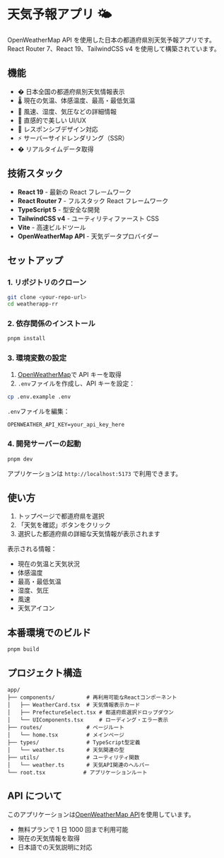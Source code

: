 # 天気予報アプリ 🌤️

OpenWeatherMap API を使用した日本の都道府県別天気予報アプリです。React Router 7、React 19、TailwindCSS v4 を使用して構築されています。

## 機能

- � 日本全国の都道府県別天気情報表示
- 🌡️ 現在の気温、体感温度、最高・最低気温
- 💨 風速、湿度、気圧などの詳細情報
- 🌈 直感的で美しい UI/UX
- 📱 レスポンシブデザイン対応
- ⚡️ サーバーサイドレンダリング（SSR）
- � リアルタイムデータ取得

## 技術スタック

- **React 19** - 最新の React フレームワーク
- **React Router 7** - フルスタック React フレームワーク
- **TypeScript 5** - 型安全な開発
- **TailwindCSS v4** - ユーティリティファースト CSS
- **Vite** - 高速ビルドツール
- **OpenWeatherMap API** - 天気データプロバイダー

## セットアップ

### 1. リポジトリのクローン

```bash
git clone <your-repo-url>
cd weatherapp-rr
```

### 2. 依存関係のインストール

```bash
pnpm install
```

### 3. 環境変数の設定

1. [OpenWeatherMap](https://openweathermap.org/api)で API キーを取得
2. `.env`ファイルを作成し、API キーを設定：

```bash
cp .env.example .env
```

`.env`ファイルを編集：

```
OPENWEATHER_API_KEY=your_api_key_here
```

### 4. 開発サーバーの起動

```bash
pnpm dev
```

アプリケーションは `http://localhost:5173` で利用できます。

## 使い方

1. トップページで都道府県を選択
2. 「天気を確認」ボタンをクリック
3. 選択した都道府県の詳細な天気情報が表示されます

表示される情報：

- 現在の気温と天気状況
- 体感温度
- 最高・最低気温
- 湿度、気圧
- 風速
- 天気アイコン

## 本番環境でのビルド

```bash
pnpm build
```

## プロジェクト構造

```
app/
├── components/          # 再利用可能なReactコンポーネント
│   ├── WeatherCard.tsx  # 天気情報表示カード
│   ├── PrefectureSelect.tsx # 都道府県選択ドロップダウン
│   └── UIComponents.tsx     # ローディング・エラー表示
├── routes/              # ページルート
│   └── home.tsx         # メインページ
├── types/               # TypeScript型定義
│   └── weather.ts       # 天気関連の型
├── utils/               # ユーティリティ関数
│   └── weather.ts       # 天気API関連のヘルパー
└── root.tsx            # アプリケーションルート
```

## API について

このアプリケーションは[OpenWeatherMap API](https://openweathermap.org/api)を使用しています。

- 無料プランで 1 日 1000 回まで利用可能
- 現在の天気情報を取得
- 日本語での天気説明に対応
